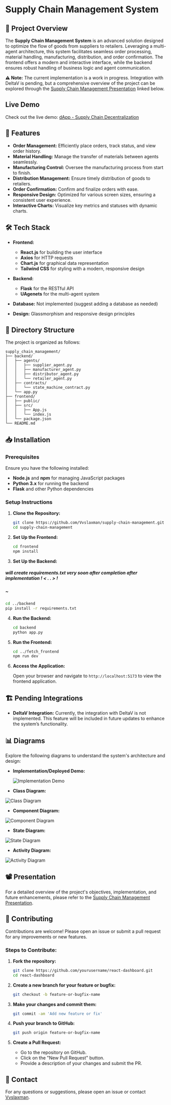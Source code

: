


# Supply Chain Management System

## 🚀 Project Overview

The **Supply Chain Management System** is an advanced solution designed to optimize the flow of goods from suppliers to retailers. Leveraging a multi-agent architecture, this system facilitates seamless order processing, material handling, manufacturing, distribution, and order confirmation. The frontend offers a modern and interactive interface, while the backend ensures robust handling of business logic and agent communication.

**⚠️ Note:** The current implementation is a work in progress. Integration with DeltaV is pending, but a comprehensive overview of the project can be explored through the [Supply Chain Management Presentation](./fetch.ai_dApp.pdf) linked below.

## Live Demo

Check out the live demo: [dApp - Supply Chain Decentralization](https://fetchai-dapp.netlify.app/)

## 🌟 Features

- **Order Management:** Efficiently place orders, track status, and view order history.
- **Material Handling:** Manage the transfer of materials between agents seamlessly.
- **Manufacturing Control:** Oversee the manufacturing process from start to finish.
- **Distribution Management:** Ensure timely distribution of goods to retailers.
- **Order Confirmation:** Confirm and finalize orders with ease.
- **Responsive Design:** Optimized for various screen sizes, ensuring a consistent user experience.
- **Interactive Charts:** Visualize key metrics and statuses with dynamic charts.

## 🛠 Tech Stack

- **Frontend:**
  - **React.js** for building the user interface
  - **Axios** for HTTP requests
  - **Chart.js** for graphical data representation
  - **Tailwind CSS** for styling with a modern, responsive design

- **Backend:**
  - **Flask** for the RESTful API
  - **UAgenets** for the multi-agent system

- **Database:** Not implemented (suggest adding a database as needed)

- **Design:** Glassmorphism and responsive design principles

## 📂 Directory Structure

The project is organized as follows:

```
supply_chain_management/
├── backend/
│   ├── agents/
│   │   ├── supplier_agent.py
│   │   ├── manufacturer_agent.py
│   │   ├── distributor_agent.py
│   │   └── retailer_agent.py
│   ├── contracts/
│   │   └── state_machine_contract.py
│   └── app.py
├── frontend/
│   ├── public/
│   ├── src/
│   │   ├── App.js
│   │   └── index.js
│   └── package.json
└── README.md
```

## 📥 Installation

### Prerequisites

Ensure you have the following installed:
- **Node.js** and **npm** for managing JavaScript packages
- **Python 3.x** for running the backend
- **Flask** and other Python dependencies

### Setup Instructions

1. **Clone the Repository:**

   ```bash
   git clone https://github.com/Vvslaxman/supply-chain-management.git
   cd supply-chain-management
   ```

2. **Set Up the Frontend:**

   ```bash
   cd frontend
   npm install
   ```

3. **Set Up the Backend:**
##### will create requirements.txt very soon after completion after implementation ! < . . > !
#####                                                                                   ~ 
   ```bash
   cd ../backend
   pip install -r requirements.txt
   ```

4. **Run the Backend:**

   ```bash
   cd backend
   python app.py
   ```

5. **Run the Frontend:**

   ```bash
   cd ../fetch_frontend
   npm run dev
   ```

6. **Access the Application:**

   Open your browser and navigate to `http://localhost:5173` to view the frontend application.

## 🏗 Pending Integrations

- **DeltaV Integration:** Currently, the integration with DeltaV is not implemented. This feature will be included in future updates to enhance the system’s functionality.

## 📊 Diagrams

Explore the following diagrams to understand the system's architecture and design:

- **Implementation/Deployed Demo:**
 
  ![Implementation Demo](implementation.jpg)
- **Class Diagram:**
 
 ![Class Diagram](class_diag.png)
- **Component Diagram:**
 
 ![Component Diagram](compo_diag.png)
- **State Diagram:**
 
 ![State Diagram](state_diag.png)
- **Activity Diagram:**
 
 ![Activity Diagram](activity_diag.png)

## 📽 Presentation

For a detailed overview of the project's objectives, implementation, and future enhancements, please refer to the [Supply Chain Management Presentation](./fetch.ai_dApp.pdf).

## 🤝 Contributing

Contributions are welcome! Please open an issue or submit a pull request for any improvements or new features.

### Steps to Contribute:

1. **Fork the repository:**

   ```sh
   git clone https://github.com/yourusername/react-dashboard.git
   cd react-dashboard
   ```

2. **Create a new branch for your feature or bugfix:**

   ```sh
   git checkout -b feature-or-bugfix-name
   ```

3. **Make your changes and commit them:**

   ```sh
   git commit -am 'Add new feature or fix'
   ```

4. **Push your branch to GitHub:**

   ```sh
   git push origin feature-or-bugfix-name
   ```

5. **Create a Pull Request:**
   - Go to the repository on GitHub.
   - Click on the "New Pull Request" button.
   - Provide a description of your changes and submit the PR.

## 📝 Contact

For any questions or suggestions, please open an issue or contact [Vvslaxman](mailto:vvslaxman14@gmail.com).


